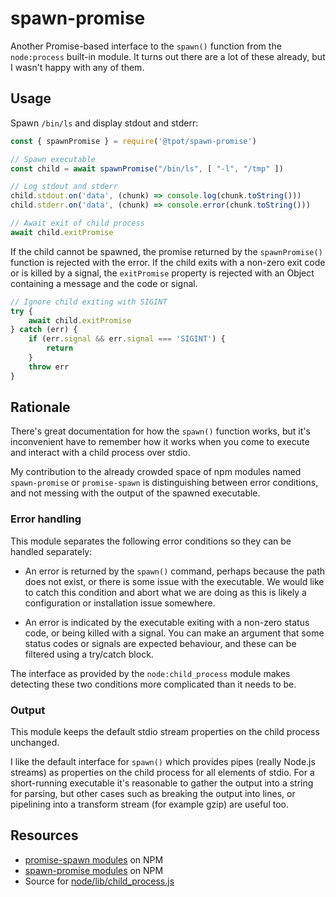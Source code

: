 # spawn-promise

Another Promise-based interface to the `spawn()` function from the
`node:process` built-in module. It turns out there are a lot of these already,
but I wasn't happy with any of them.

## Usage

Spawn `/bin/ls` and display stdout and stderr:

```javascript
const { spawnPromise } = require('@tpot/spawn-promise')

// Spawn executable
const child = await spawnPromise("/bin/ls", [ "-l", "/tmp" ])

// Log stdout and stderr
child.stdout.on('data', (chunk) => console.log(chunk.toString()))
child.stderr.on('data', (chunk) => console.error(chunk.toString()))

// Await exit of child process
await child.exitPromise
```

If the child cannot be spawned, the promise returned by the `spawnPromise()`
function is rejected with the error. If the child exits with a non-zero exit
code or is killed by a signal, the `exitPromise` property is rejected with an
Object containing a message and the code or signal.

```javascript
// Ignore child exiting with SIGINT
try {
    await child.exitPromise
} catch (err) {
    if (err.signal && err.signal === 'SIGINT') {
        return
    }
    throw err
}
```

## Rationale

There's great documentation for how the `spawn()` function works, but it's
inconvenient have to remember how it works when you come to execute and interact
with a child process over stdio.

My contribution to the already crowded space of npm modules named
`spawn-promise` or `promise-spawn` is distinguishing between error conditions,
and not messing with the output of the spawned executable.

### Error handling

This module separates the following error conditions so they can be handled
separately:

* An error is returned by the `spawn()` command, perhaps because the path does
  not exist, or there is some issue with the executable. We would like to catch
  this condition and abort what we are doing as this is likely a configuration
  or installation issue somewhere.

* An error is indicated by the executable exiting with a non-zero status code,
  or being killed with a signal. You can make an argument that some status codes
  or signals are expected behaviour, and these can be filtered using a try/catch
  block.

The interface as provided by the `node:child_process` module makes detecting
these two conditions more complicated than it needs to be.

### Output

This module keeps the default stdio stream properties on the child process
unchanged.

I like the default interface for `spawn()` which provides pipes (really Node.js
streams) as properties on the child process for all elements of stdio. For a
short-running executable it's reasonable to gather the output into a string for
parsing, but other cases such as breaking the output into lines, or pipelining
into a transform stream (for example gzip) are useful too.

## Resources

* [promise-spawn modules](https://www.npmjs.com/search?q=promise-spawn) on NPM
* [spawn-promise modules](https://www.npmjs.com/search?q=spawn-promise) on NPM
* Source for [node/lib/child_process.js](https://github.com/nodejs/node/blob/ff659faeb8858a9fba70027ccfb1a0251fd64e1f/lib/child_process.js)
